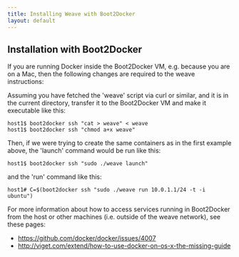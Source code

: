 ```yaml
---
title: Installing Weave with Boot2Docker
layout: default
---
```


## Installation with Boot2Docker

If you are running Docker inside the Boot2Docker VM, e.g. because you
are on a Mac, then the following changes are required to the weave
instructions:

Assuming you have fetched the 'weave' script via curl or similar, and
it is in the current directory, transfer it to the Boot2Docker VM and
make it executable like this:

    host1$ boot2docker ssh "cat > weave" < weave
    host1$ boot2docker ssh "chmod a+x weave"

Then, if we were trying to create the same containers as in the first
example above, the 'launch' command would be run like this:

    host1$ boot2docker ssh "sudo ./weave launch"

and the 'run' command like this:

    host1# C=$(boot2docker ssh "sudo ./weave run 10.0.1.1/24 -t -i ubuntu")

For more information about how to access services running in
Boot2Docker from the host or other machines (i.e. outside of the weave
network), see these pages:

* https://github.com/docker/docker/issues/4007
* http://viget.com/extend/how-to-use-docker-on-os-x-the-missing-guide
